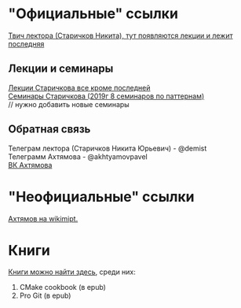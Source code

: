 # "Официальные" ссылки
[Твич лектора (Старичков Никита), тут появляются лекции и лежит последняя](https://www.twitch.tv/jamesdemist/)  

## Лекции и семинары
[Лекции Старичкова все кроме последней](https://www.youtube.com/watch?v=XjGbg-N4sQc&list=PL4_hYwCyhAvaTVSzXsvFQlb-FmNqUNkPT)  
[Семинары Старичкова (2019г 8 семинаров по паттернам)](https://www.youtube.com/watch?v=Y8v_sibL5p0&list=PL4_hYwCyhAvYGUkQNaw9YOUdtvT9eWKU0)  
// нужно добавить новые семинары  

## Обратная связь
Телеграм лектора (Старичков Никита Юрьевич) - @demist  
Телеграмм Ахтямова - @akhtyamovpavel  
[ВК Ахтямова](https://vk.com/akhtyamovpavel)  

# "Неофициальные" ссылки
[Ахтямов на wikimipt.](http://wikimipt.org/wiki/Ахтямов_Павел)  

# Книги
[Книги можно найти здесь](https://drive.google.com/drive/u/1/folders/1rX9MSHZURU8YGLKvG0gwsENDBIXRYQqO), среди них:
1. CMake cookbook  (в epub)
1. Pro Git (в epub)

